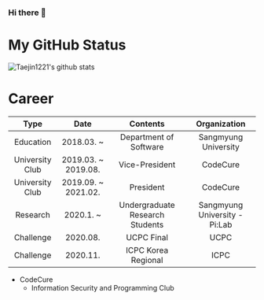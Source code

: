 ### Hi there 👋

<!--
**Taejin1221/Taejin1221** is a ✨ _special_ ✨ repository because its `README.md` (this file) appears on your GitHub profile.

Here are some ideas to get you started:

- 🔭 I’m currently working on ...
- 🌱 I’m currently learning ...
- 👯 I’m looking to collaborate on ...
- 🤔 I’m looking for help with ...
- 💬 Ask me about ...
- 📫 How to reach me: ...
- 😄 Pronouns: ...
- ⚡ Fun fact: ...
-->

# My GitHub Status
![Taejin1221's github stats](https://github-readme-stats.vercel.app/api?username=taejin1221&show_icons=true&theme=graywhite&include_all_commits=true)

# Career
|         Type        |    Date             |             Contents            |         Organization          |
|:-------------------:|:-------------------:|:-------------------------------:|:-----------------------------:|
| Education           | 2018.03. ~          | Department of Software          | Sangmyung University          |
| University Club     | 2019.03. ~ 2019.08. | Vice-President                  | CodeCure                      |
| University Club     | 2019.09. ~ 2021.02. | President                       | CodeCure                      |
| Research            | 2020.1. ~           | Undergraduate Research Students | Sangmyung University - Pi:Lab |
| Challenge           | 2020.08.            | UCPC Final                      | UCPC                          |
| Challenge           | 2020.11.            | ICPC Korea Regional             | ICPC                          |

* CodeCure
  * Information Security and Programming Club
